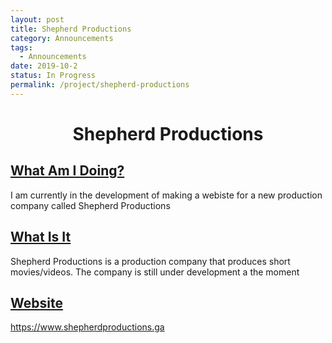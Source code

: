 ```yaml
---
layout: post
title: Shepherd Productions
category: Announcements
tags:
  - Announcements
date: 2019-10-2
status: In Progress
permalink: /project/shepherd-productions
---
```


<center><h1>Shepherd Productions</h1></center>

## <u>What Am I Doing?</u>

I am currently in the development of making a webiste for a new production company called Shepherd Productions


## <u>What Is It</u>

Shepherd Productions is a production company that produces short movies/videos.  The company is still under development a the moment


## <u>Website</u>

<a target="_blank" href="https://www.shepherdproductions.ga">https://www.shepherdproductions.ga</a>
